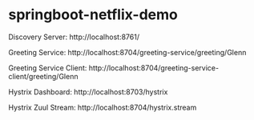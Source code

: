 # springboot-netflix-demo
<p>Discovery Server: http://localhost:8761/</p>
</p>Greeting Service: http://localhost:8704/greeting-service/greeting/Glenn</p>
</p>Greeting Service Client: http://localhost:8704/greeting-service-client/greeting/Glenn</p>
<p>Hystrix Dashboard: http://localhost:8703/hystrix</p>
<p>Hystrix Zuul Stream: http://localhost:8704/hystrix.stream</p>
